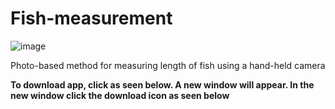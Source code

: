 # Fish-measurement
![image](https://github.com/torejo66/Fish-measurement/assets/128371032/e1b3b082-8239-4817-b3b7-296874887290)

Photo-based method for measuring length of fish using a hand-held camera

**To download app, click as seen below. A new window will appear. In the new window click the download icon as seen below**

